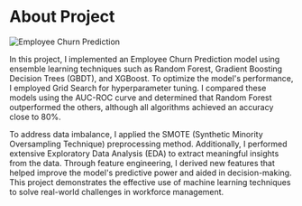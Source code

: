 # About Project 
![Employee Churn Prediction](https://raw.githubusercontent.com/Rahulhipparkar39667/Employee-Churn-Prediction-using-Ensemble-Learning-Techniques/refs/heads/main/DALL%C2%B7E%202024-11-27%2011.46.46%20-%20A%20corrected%20conceptual%20illustration%20showcasing%20employee%20churn%20prediction%20using%20ensemble%20learning%20algorithms%2C%20with%20proper%20representation%20of%20'Random%20For.webp)

In this project, I implemented an Employee Churn Prediction model using ensemble learning techniques such as Random Forest, Gradient Boosting Decision Trees (GBDT), and XGBoost. To optimize the model's performance, I employed Grid Search for hyperparameter tuning. I compared these models using the AUC-ROC curve and determined that Random Forest outperformed the others, although all algorithms achieved an accuracy close to 80%.

To address data imbalance, I applied the SMOTE (Synthetic Minority Oversampling Technique) preprocessing method. Additionally, I performed extensive Exploratory Data Analysis (EDA) to extract meaningful insights from the data. Through feature engineering, I derived new features that helped improve the model's predictive power and aided in decision-making. This project demonstrates the effective use of machine learning techniques to solve real-world challenges in workforce management.







